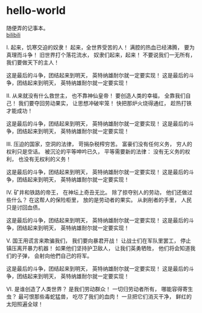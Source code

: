 # hello-world
随便弄的记事本。</br><a href="http://www.bilibili.com">bilibili</a>
</br>

I.
起来，饥寒交迫的奴隶！
起来，全世界受苦的人！
满腔的热血已经沸腾，
要为真理而斗争！
旧世界打个落花流水，
奴隶们起来，起来！
不要说我们一无所有，
我们要做天下的主人！

这是最后的斗争，团结起来到明天，
英特纳雄耐尔就一定要实现！
这是最后的斗争，团结起来到明天，
英特纳雄耐尔就一定要实现！

II.
从来就没有什么救世主，
也不靠神仙皇帝！
要创造人类的幸福，
全靠我们自己！
我们要夺回劳动果实，
让思想冲破牢笼！
快把那炉火烧得通红，
趁热打铁才能成功！

这是最后的斗争，团结起来到明天，
英特纳雄耐尔就一定要实现！
这是最后的斗争，团结起来到明天，
英特纳雄耐尔就一定要实现！

III.
压迫的国家，空洞的法律，
苛捐杂税榨穷苦。
富豪们没有任何义务，
穷人的权利只是空话。
被沉沦的平等呻吟已久，
平等需要新的法律：
没有无义务的权利，
也没有无权利的义务！

这是最后的斗争，团结起来到明天，
英特纳雄耐尔就一定要实现！
这是最后的斗争，团结起来到明天，
英特纳雄耐尔就一定要实现！

IV.
矿井和铁路的帝王，
在神坛上奇丑无比。
除了掠夺别人的劳动，
他们还做过些什么？
在这帮人的保险柜里，
放的是劳动者的果实。
从剥削者的手里，
人民只是讨回血债。

这是最后的斗争，团结起来到明天，
英特纳雄耐尔就一定要实现！
这是最后的斗争，团结起来到明天，
英特纳雄耐尔就一定要实现！

V.
国王用谎言来欺骗我们，
我们要向暴君开战！
让战士们在军队里罢工，
停止镇压离开暴力机器！
如果他们坚持护卫敌人，
让我们英勇牺牲，
他们将会知道我们的子弹，
会射向他們自己的将军。

这是最后的斗争，团结起来到明天，
英特纳雄耐尔就一定要实现！
这是最后的斗争，团结起来到明天，
英特纳雄耐尔就一定要实现！

VI.
是谁创造了人类世界？
是我们劳动群众！
一切归劳动者所有，
哪能容得寄生虫？
最可恨那些毒蛇猛兽，
吃尽了我们的血肉！
一旦把它们消灭干净，
鲜红的太阳照遍全球！ 
